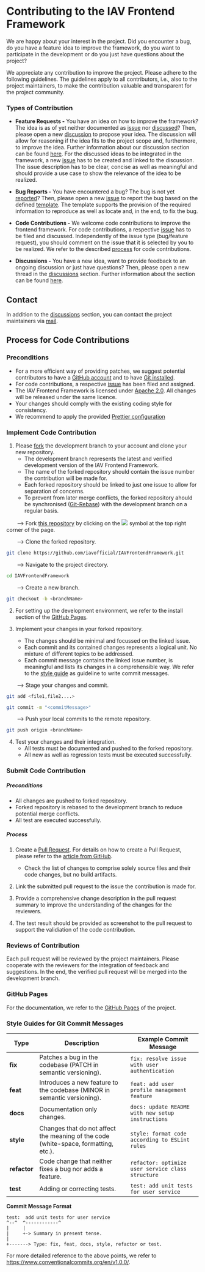 # Contributing to the IAV Frontend Framework

We are happy about your interest in the project. Did you encounter a bug, do you have
a feature idea to improve the framework, do you want to participate in the development
or do you just have questions about the project?

We appreciate any contribution to improve the project. Please adhere to the following guidelines.
The guidelines apply to all contributors, i.e., also to the project maintainers, to make the
contribution valuable and transparent for the project community.

### Types of Contribution

- **Feature Requests -**
  You have an idea on how to improve the framework? The idea is as of yet neither documented
  as [issue](https://github.com/iavofficial/IAVFrontendFramework/issues)
  nor [discussed](https://github.com/iavofficial/IAVFrontendFramework/discussions)? Then, please open a
  new [discussion](https://github.com/iavofficial/IAVFrontendFramework/discussions)
  to propose your idea. The discussion will allow for reasoning if the idea fits to the project scope and, furthermore,
  to
  improve the idea. Further information about our discussion section can be
  found [here](https://github.com/iavofficial/IAVFrontendFramework/discussions/1). For the discussed ideas to be
  integrated in the framework, a new [issue](https://github.com/iavofficial/IAVFrontendFramework/issues)
  has to be created and linked to the discussion. The issue description has to be clear, concise as well as meaningful
  and
  should provide a use case to show the relevance of the idea to be realized.

- **Bug Reports -**
  You have encountered a bug? The bug is not yet [reported](https://github.com/iavofficial/IAVFrontendFramework/issues)?
  Then, please open a new [issue](https://github.com/iavofficial/IAVFrontendFramework/issues) to report the bug based
  on the defined [template](https://github.com/iavofficial/IAVFrontendFramework/issues/new/choose). The template
  supports the provision
  of the required information to reproduce as well as locate and, in the end, to fix the bug.

- **Code Contributions -**
  We welcome code contributions to improve the frontend framework. For code contributions, a respective
  [issue](https://github.com/iavofficial/IAVFrontendFramework/issues) has to be filed and discussed.
  Independently of the issue type (bug/feature request), you should comment on the issue that it is selected by you
  to be realized. We refer to the described [process](#process-for-code-contributions) for code contributions.

- **Discussions -**
  You have a new idea, want to provide feedback to an ongoing discussion or just have questions? Then, please open
  a new thread in the [discussions](https://github.com/iavofficial/IAVFrontendFramework/discussions) section. Further
  information about the section can be found [here](https://github.com/iavofficial/IAVFrontendFramework/discussions/1).

## Contact

In addition to the [discussions](https://github.com/iavofficial/IAVFrontendFramework/discussions) section,
you can contact the project maintainers via [mail](mailto:frontendframework@iav.de).

## Process for Code Contributions

### Preconditions

- For a more efficient way of providing patches, we suggest potential contributors to have
  a [GitHub account](https://github.com/signup/free) and to
  have [Git installed](https://help.github.com/articles/set-up-git/).
- For code contributions, a respective [issue](https://github.com/iavofficial/IAVFrontendFramework/issues) has been
  filed and assigned.
- The IAV Frontend Framework is licensed
  under [Apache 2.0](https://github.com/iavofficial/IAVFrontendFramework/blob/main/LICENSE).
  All changes will be released under the same licence.
- Your changes should comply with the existing coding style for consistency.
- We recommend to apply the provided [Prettier configuration](https://github.com/iavofficial/IAVFrontendFramework/blob/main/.prettierrc)

### Implement Code Contribution

1. Please [fork](https://help.github.com/articles/fork-a-repo/) the development branch to your account and clone your
   new repository.
    - The development branch represents the latest and verified development version of the IAV Frontend Framework.
    - The name of the forked repository should contain the issue number the contribution will be made for.
    - Each forked repository should be linked to just one issue to allow for separation of concerns.
    - To prevent from later merge conflicts, the forked repository ahould be synchronised
      ([Git-Rebase](https://docs.github.com/de/get-started/using-git/about-git-rebase)) with the development branch on a
      regular basis.

&nbsp;&nbsp;&nbsp;&nbsp;&nbsp;&nbsp;&nbsp;-->
Fork [this repository](https://github.com/iavofficial/IAVFrontendFramework) by clicking on the
<a href="https://github.com/iavofficial/IAVFrontendFramework"><img src="https://img.icons8.com/ios/24/000000/code-fork.png"></a>
symbol at the top right corner of the page.

&nbsp;&nbsp;&nbsp;&nbsp;&nbsp;&nbsp;&nbsp;--> Clone the forked repository.

  ```bash
git clone https://github.com/iavofficial/IAVFrontendFramework.git
```

&nbsp;&nbsp;&nbsp;&nbsp;&nbsp;&nbsp;&nbsp;--> Navigate to the project directory.

```bash
cd IAVFrontendFramework
```

&nbsp;&nbsp;&nbsp;&nbsp;&nbsp;&nbsp;&nbsp;--> Create a new branch.

```bash
git checkout -b <branchName>
```

2. For setting up the development environment, we refer to the install section of
   the [GitHub Pages](https://glowing-disco-ozrjjm1.pages.github.io/installation-guide.html).

3. Implement your changes in your forked repository.
    - The changes should be minimal and focussed on the linked issue.
    - Each commit and its contained changes represents a logical unit. No mixture of different topics to be addressed.
    - Each commit message contains the linked issue number, is meaningful and lists its changes in a comprehensible way.
      We refer to the [style guide](#style-guides-for-git-commit-messages) as guideline to write commit messages.

&nbsp;&nbsp;&nbsp;&nbsp;&nbsp;&nbsp;&nbsp;--> Stage your changes and commit.

```bash
git add <file1,file2....>
```

```bash
git commit -m "<commitMessage>"
```

&nbsp;&nbsp;&nbsp;&nbsp;&nbsp;&nbsp;&nbsp;--> Push your local commits to the remote repository.

```bash
git push origin <branchName>
```

4. Test your changes and their integration.
    - All tests must be documented and pushed to the forked repository.
    - All new as well as regression tests must be executed successfully.

### Submit Code Contribution

##### Preconditions

- All changes are pushed to forked repository.
- Forked repository is rebased to the development branch to reduce potential merge conflicts.
- All test are executed successfully.

##### Process

1. Create a [Pull Request](https://github.com/iavofficial/IAVFrontendFramework/pulls). For details on how to create
   a Pull Request, please refer to the [article from GitHub](https://help.github.com/articles/about-pull-requests/).
    - Check the list of changes to comprise solely source files and their code changes, but no build artifacts.

2. Link the submitted pull request to the issue the contribution is made for.

3. Provide a comprehensive change description in the pull request summary to improve the understanding of the
   changes for the reviewers.

4. The test result should be provided as screenshot to the pull request to support the validiation of the code
   contribution.

### Reviews of Contribution

Each pull request will be reviewed by the project maintainers. Please cooperate with the reviewers for the integration
of feedback and suggestions.
In the end, the verified pull request will be merged into the development branch.

### GitHub Pages

For the documentation, we refer to the [GitHub Pages](https://glowing-disco-ozrjjm1.pages.github.io/) of the project.

### Style Guides for Git Commit Messages

| **Type**     | **Description**                                                                     | **Example Commit Message**                        |
|--------------|-------------------------------------------------------------------------------------|---------------------------------------------------|
| **fix**      | Patches a bug in the codebase (PATCH in semantic versioning).                       | `fix: resolve issue with user authentication`     |
| **feat**     | Introduces a new feature to the codebase (MINOR in semantic versioning).            | `feat: add user profile management feature`       |
| **docs**     | Documentation only changes.                                                         | `docs: update README with new setup instructions` |
| **style**    | Changes that do not affect the meaning of the code (white-space, formatting, etc.). | `style: format code according to ESLint rules`    |
| **refactor** | Code change that neither fixes a bug nor adds a feature.                            | `refactor: optimize user service class structure` |
| **test**     | Adding or correcting tests.                                                         | `test: add unit tests for user service`           |

**Commit Message Format**

```
test:  add unit tests for user service
^--^  ^------------^
|     |
|     +-> Summary in present tense.
|
+-------> Type: fix, feat, docs, style, refactor or test.
```

For more detailed reference to the above points, we refer to https://www.conventionalcommits.org/en/v1.0.0/.
